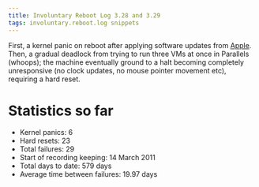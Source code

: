 ```yaml
---
title: Involuntary Reboot Log 3.28 and 3.29
tags: involuntary.reboot.log snippets
---
```


First, a kernel panic on reboot after applying software updates from [Apple](/wiki/Apple). Then, a gradual deadlock from trying to run three VMs at once in Parallels (whoops); the machine eventually ground to a halt becoming completely unresponsive (no clock updates, no mouse pointer movement etc), requiring a hard reset.

# Statistics so far

-   Kernel panics: 6
-   Hard resets: 23
-   Total failures: 29
-   Start of recording keeping: 14 March 2011
-   Total days to date: 579 days
-   Average time between failures: 19.97 days
